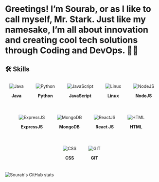 #  Greetings! I’m Sourab, or as I like to call myself, Mr. Stark. Just like my namesake, I’m all about innovation and creating cool tech solutions through Coding and DevOps. 🙋‍♂️


## 🛠 Skills

<div style="display: flex; gap: 20px; justify-content: center; flex-wrap: wrap;">

  <div style="text-align: center; margin: 10px;">
    <img src="https://img.icons8.com/color/48/java-coffee-cup-logo--v1.png" alt="Java" />
    <p><strong>Java</strong></p>
  </div>

  <div style="text-align: center; margin: 10px;">
    <img src="https://img.icons8.com/color/48/python--v1.png" alt="Python" />
    <p><strong>Python</strong></p>
  </div>

  <div style="text-align: center; margin: 10px;">
    <img src="https://img.icons8.com/fluency/48/javascript.png" alt="JavaScript" />
    <p><strong>JavaScript</strong></p>
  </div>

  <div style="text-align: center; margin: 10px;">
    <img src="https://img.icons8.com/color/48/linux--v1.png" alt="Linux" />
    <p><strong>Linux</strong></p>
  </div>

  <div style="text-align: center; margin: 10px;">
    <img src="https://img.icons8.com/color/48/nodejs.png" alt="NodeJS" />
    <p><strong>NodeJS</strong></p>
  </div>

  <div style="text-align: center; margin: 10px;">
    <img src="https://img.icons8.com/color/48/express-js.png" alt="ExpressJS" />
    <p><strong>ExpressJS</strong></p>
  </div>

  <div style="text-align: center; margin: 10px;">
    <img src="https://img.icons8.com/color/48/mongodb.png" alt="MongoDB" />
    <p><strong>MongoDB</strong></p>
  </div>

  <div style="text-align: center; margin: 10px;">
    <img src="https://img.icons8.com/office/40/react.png" alt="ReactJS" />
    <p><strong>React JS</strong></p>
  </div>

  <div style="text-align: center; margin: 10px;">
    <img src="https://img.icons8.com/color/48/html-5--v1.png" alt="HTML" />
    <p><strong>HTML</strong></p>
  </div>

  <div style="text-align: center; margin: 10px;">
    <img src="https://img.icons8.com/fluency/48/css3.png" alt="CSS" />
    <p><strong>CSS</strong></p>
  </div>

  <div style="text-align: center; margin: 10px;">
    <img src="https://img.icons8.com/color/48/git.png" alt="GIT" />
    <p><strong>GIT</strong></p>
  </div>

</div>






![Sourab's GitHub stats](https://github-readme-stats.vercel.app/api?username=stark-03&show_icons=true&theme=radical)

